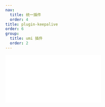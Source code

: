 ```yaml
---
nav:
  title: 统一插件
  order: 4
title: plugin-keepalive
order: 6
group:
  title: umi 插件
  order: 2
---
```


<embed src="../../packages/plugin-keepalive/README.md"></embed>
